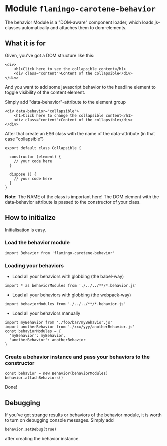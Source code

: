 # Module `flamingo-carotene-behavior`
The behavior Module is a "DOM-aware" component loader, which loads js-classes automatically and attaches them to dom-elements.

## What it is for
Given, you've got a DOM structure like this: 
```
<div>
    <h1>Click here to see the collapsible content</h1>
    <div class="content">Content of the collapsible</div>
</div>
```
    
And you want to add some javascript behavior to the headline element to toggle visibility of the content element.

Simply add "data-behavior"-attribute to the element group     
```
<div data-behavior="collapsible">
    <h1>Click here to change the collapsible content</h1>
    <div class="content">Content of the collapsible</div>
</div>
```

After that create an ES6 class with the name of the data-attribute (in that case "collapsible")

```
export default class Collapsible {

  constructor (element) {
    // your code here
  }

  dispose () {
    // your code here
  }
}
```
**Note:** The NAME of the class is important here!
The DOM element with the data-behavior attribute is passed to the constructor of your class.

## How to initialize
Initialisation is easy.

### Load the behavior module 
```
import Behavior from 'flamingo-carotene-behavior'
```

### Loading your behaviors
* Load all your behaviors with globbing (the babel-way)

```
import * as behaviorModules from './../../**/*.behavior.js'
```
  
* Load all your behaviors with globbing (the webpack-way)

```
import behaviorModules from './../../**/*.behavior.js'
```
  
* Load all your behaviors manually 

```
import myBehavior from './foo/bar/myBehavior.js'
import anotherBehavior from './xxx/yyy/anotherBehavior.js'
const behaviorModules = {
  'myBehavior': myBehavior,
  'anotherBehavior': anotherBehavior
}
```

### Create a behavior instance and pass your behaviors to the constructor
```
const behavior = new Behavior(behaviorModules)
behavior.attachBehaviors() 
```

Done! 

## Debugging
If you've got strange results or behaviors of the behavior module, it is worth to turn on debugging console messages.
Simply add
```
behavior.setDebug(true)
```
after creating the behavior instance.
